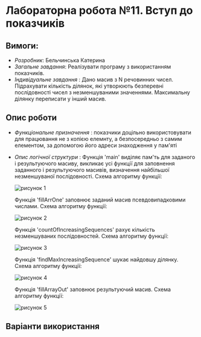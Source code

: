 # Лабораторна робота №11. Вступ до показчиків

## Вимоги:
* *Розробник*: Бельчинська Катерина
* *Загальне завдання*: Реалізувати програму з використанням показчиків.
* *Індивідуальне завдання* : Дано масив з N речовинних чисел. Підрахувати кількість ділянок, які утворюють безперевні послідовності чисел з незменшуваними значеннями. Максимальну ділянку переписати у інший масив.
## Опис роботи
* *Функціональне призначення* : показчики доцільно використовувати для працювання не з копією елемнту, а безпосередньо з самим елементом, за допомогою його адреси знаходження у пам'яті
* *Опис логічної структури* :
	Функція 'main' виділяє пам'ть для заданого і результуючого масиву, викликає усі функції для заповнення заданного і результуючого масивів, визначення найбільшої незменшуваної послідовності. Схема алгоритму функції:
	
	![рисунок 1](assets/main.png)
		
	Функція 'fillArrOne' заповнює заданий масив псевдовипадковими числами. Схема алгоритму функції:
	
	![рисунок 2](assets/fillArrOne.png)
		
	Функція 'countOfIncreasingSequences' рахує кількість незменшуваних послідовностей. Схема алгоритму функції:
		
	![рисунок 3](assets/countOfIncreasingSequences.png)
		
	Функція 'findMaxIncreasingSequence' шукає найдовшу ділянку. Схема алгоритму функції:
	
	![рисунок 4](assets/findMaxIncreasingSequence.png)
		
	Функція 'fillArrayOut' заповнює результуючий масив. Схема алгоритму функції:
	
	![рисунок 5](assets/fillArrayOut_.png)
		
## Варіанти використання
